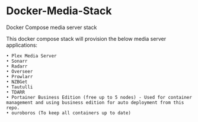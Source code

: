# Docker-Media-Stack
Docker Compose media server stack

This docker compose stack will provision the below media server applications:

	• Plex Media Server
	• Sonarr
	• Radarr
	• Overseer
	• Prowlarr
	• NZBGet
	• Tautulli
	• TDARR
	• Portainer Business Edition (free up to 5 nodes) - Used for container management and using business edition for auto deployment from this repo.
	• ouroboros (To keep all containers up to date)
